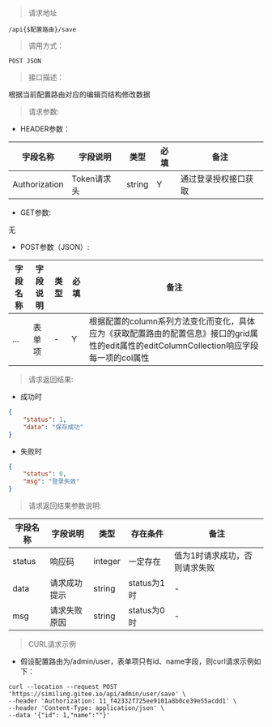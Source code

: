 > 请求地址

```
/api{$配置路由}/save
```

> 调用方式：

```
POST JSON
```

> 接口描述：

根据当前配置路由对应的编辑页结构修改数据

> 请求参数:

* HEADER参数：

| 字段名称 | 字段说明 | 类型 | 必填 | 备注 |
| ---- | ---- | ---- | ---- | ---- |
| Authorization | Token请求头 | string | Y | 通过登录授权接口获取 | 

* GET参数:

无

* POST参数（JSON）:

| 字段名称 | 字段说明 | 类型 | 必填 | 备注 |
| ---- | ---- | ---- | ---- | ---- |
| ... | 表单项 | - | Y | 根据配置的column系列方法变化而变化，具体应为《获取配置路由的配置信息》接口的grid属性的edit属性的editColumnCollection响应字段每一项的col属性 |

> 请求返回结果:

* 成功时

```json
{
	"status": 1,
	"data": "保存成功"
}
```

* 失败时

```json
{
	"status": 0,
	"msg": "登录失效"
}
```

> 请求返回结果参数说明:

| 字段名称 | 字段说明 | 类型 | 存在条件 | 备注 |
| ---- | ---- | ---- | ---- | ---- |
| status | 响应码 | integer | 一定存在 | 值为1时请求成功，否则请求失败 |
| data | 请求成功提示 | string | status为1时 | - |
| msg | 请求失败原因 | string | status为0时 | - |

> CURL请求示例

* 假设配置路由为/admin/user，表单项只有id、name字段，则curl请求示例如下：

```
curl --location --request POST 'https://similing.gitee.io/api/admin/user/save' \
--header 'Authorization: 11_f42332f725ee9101a8b0ce39e55acdd1' \
--header 'Content-Type: application/json' \
--data '{"id": 1,"name":""}'
```